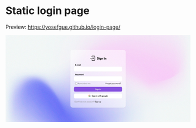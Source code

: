 # Static login page
Preview: https://yosefgue.github.io/login-page/


![image](https://github.com/yosefgue/login-page/blob/main/src/assets/1.jpg)
